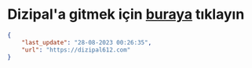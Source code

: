 # Dizipal'a gitmek için [buraya](https://dizipal612.com) tıklayın
    
```json
{
    "last_update": "28-08-2023 00:26:35",
    "url": "https://dizipal612.com"
}
```